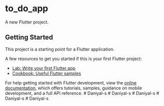 # to_do_app

A new Flutter project.

## Getting Started

This project is a starting point for a Flutter application.

A few resources to get you started if this is your first Flutter project:

- [Lab: Write your first Flutter app](https://docs.flutter.dev/get-started/codelab)
- [Cookbook: Useful Flutter samples](https://docs.flutter.dev/cookbook)

For help getting started with Flutter development, view the
[online documentation](https://docs.flutter.dev/), which offers tutorials,
samples, guidance on mobile development, and a full API reference.
#   D a n i y a l - s  
 #   D a n i y a l - s  
 #   D a n i y a l - s  
 #   D a n i y a l - s  
 #   D a n i y a l - s  
 